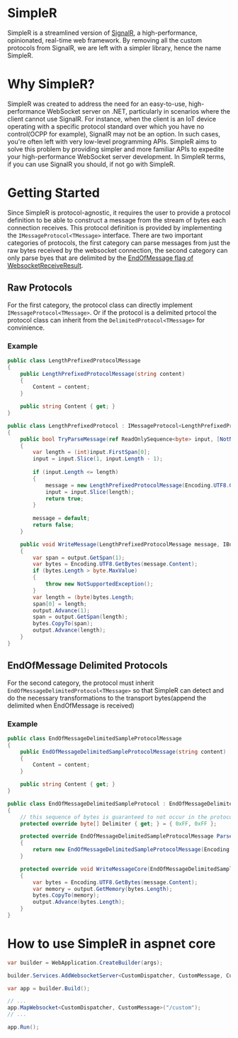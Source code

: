 # SimpleR
SimpleR is a streamlined version of [SignalR](https://github.com/dotnet/aspnetcore/blob/main/src/SignalR/README.md), a high-performance, opinionated, real-time web framework. By removing all the custom protocols from SignalR, we are left with a simpler library, hence the name SimpleR.

# Why SimpleR?
SimpleR was created to address the need for an easy-to-use, high-performance WebSocket server on .NET, particularly in scenarios where the client cannot use SignalR. For instance, when the client is an IoT device operating with a specific protocol standard over which you have no control(OCPP for example), SignalR may not be an option. In such cases, you're often left with very low-level programming APIs. SimpleR aims to solve this problem by providing simpler and more familiar APIs to expedite your high-performance WebSocket server development.
In SimpleR terms, if you can use SignalR you should, if not go with SimpleR.

# Getting Started
Since SimpleR is protocol-agnostic, it requires the user to provide a protocol definition to be able to construct a message from the stream of bytes each connection receives. This protocol definition is provided by implementing the `IMessageProtocol<TMessage>` interface.
There are two important categories of protocols, the first category can parse messages from just the raw bytes received by the websocket connection, the second category can only parse byes that are delimited by the [EndOfMessage flag of WebsocketReceiveResult](https://learn.microsoft.com/en-Us/dotnet/api/system.net.websockets.websocketreceiveresult).
## Raw Protocols
For the first category, the protocol class can directly implement `IMessageProtocol<TMessage>`. Or if the protocol is a delimited prtocol the protocol class can inherit from the `DelimitedProtocol<TMessage>` for convinience.

### Example

```cs
public class LengthPrefixedProtocolMessage
{
    public LengthPrefixedProtocolMessage(string content)
    {
        Content = content;
    }

    public string Content { get; }
}

public class LengthPrefixedProtocol : IMessageProtocol<LengthPrefixedProtocolMessage>
{
    public bool TryParseMessage(ref ReadOnlySequence<byte> input, [NotNullWhen(true)]out LengthPrefixedProtocolMessage? message)
    {
        var length = (int)input.FirstSpan[0];
        input = input.Slice(1, input.Length - 1);
        
        if (input.Length <= length)
        {
            message = new LengthPrefixedProtocolMessage(Encoding.UTF8.GetString(input.Slice(0, length)));
            input = input.Slice(length);
            return true;
        }
        
        message = default;
        return false;
    }

    public void WriteMessage(LengthPrefixedProtocolMessage message, IBufferWriter<byte> output)
    {
        var span = output.GetSpan(1);
        var bytes = Encoding.UTF8.GetBytes(message.Content);
        if (bytes.Length > byte.MaxValue)
        {
            throw new NotSupportedException();
        }
        var length = (byte)bytes.Length;
        span[0] = length;
        output.Advance(1);
        span = output.GetSpan(length);
        bytes.CopyTo(span);
        output.Advance(length);
    }
}
```

## EndOfMessage Delimited Protocols
For the second category, the protocol must inherit `EndOfMessageDelimitedProtocol<TMessage>` so that SimpleR can detect and do the necessary transformations to the transport bytes(append the delimited when EndOfMessage is received)

### Example
```cs
public class EndOfMessageDelimitedSampleProtocolMessage
{
    public EndOfMessageDelimitedSampleProtocolMessage(string content)
    {
        Content = content;
    }

    public string Content { get; }
}

public class EndOfMessageDelimitedSampleProtocol : EndOfMessageDelimitedProtocol<EndOfMessageDelimitedSampleProtocolMessage>
{
    // this sequence of bytes is guaranteed to not occur in the protocol bytes
    protected override byte[] Delimiter { get; } = { 0xFF, 0xFF };

    protected override EndOfMessageDelimitedSampleProtocolMessage ParseMessage(ReadOnlySpan<byte> span)
    {
        return new EndOfMessageDelimitedSampleProtocolMessage(Encoding.UTF8.GetString(span));
    }

    protected override void WriteMessageCore(EndOfMessageDelimitedSampleProtocolMessage message, IBufferWriter<byte> output)
    {
        var bytes = Encoding.UTF8.GetBytes(message.Content);
        var memory = output.GetMemory(bytes.Length);
        bytes.CopyTo(memory);
        output.Advance(bytes.Length);
    }
}
```

# How to use SimpleR in aspnet core

```cs
var builder = WebApplication.CreateBuilder(args);

builder.Services.AddWebsocketServer<CustomDispatcher, CustomMessage, CustomProtocol>();

var app = builder.Build();

// ...
app.MapWebsocket<CustomDispatcher, CustomMessage>("/custom");
// ...

app.Run();
```

